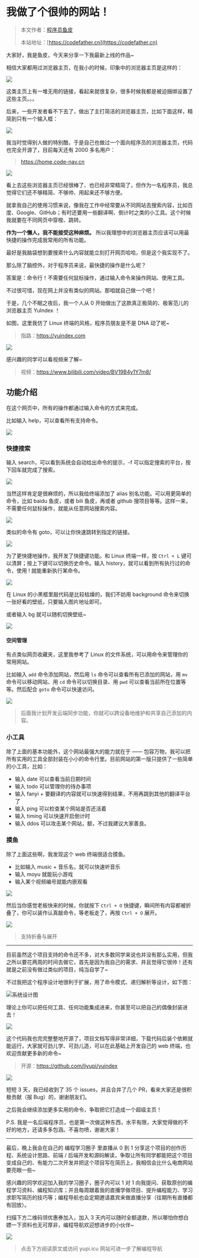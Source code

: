 # 我做了个很帅的网站！

> 本文作者：[程序员鱼皮](https://yuyuanweb.feishu.cn/wiki/Abldw5WkjidySxkKxU2cQdAtnah)
>
> 本站地址：[https://codefather.cn](https://codefather.cn)

大家好，我是鱼皮，今天来分享一下我最新上线的作品~

相信大家都用过浏览器主页，在我小的时候，印象中的浏览器主页是这样的：

![](https://pic.yupi.icu/5563/202311090811994.png)

这类主页上有一堆无用的链接，看起来就很复杂，很多时候我都是被迫捆绑设置了这些主页。。。

后来，一些开发者看不下去了，做出了主打简洁的浏览器主页，比如下面这样，精简到只有一个输入框：

![](https://pic.yupi.icu/5563/202311090811010.png)

我当时觉得别人做的特别酷，于是自己也做过一个面向程序员的浏览器主页，代码也完全开源了，目前每天还有 2000 多名用户：

> https://home.code-nav.cn

![](https://pic.yupi.icu/5563/202311090811954.png)

看上去这些浏览器主页已经很棒了、也已经非常精简了，但作为一名程序员，我总觉得它们还不够精简、不够帅、用起来还不够方便。

就拿我自己的使用习惯来说，像我在工作中经常要从不同网站去搜索内容，比如百度、Google、GitHub；有时还要用一些翻译啊、倒计时之类的小工具。这个时候我就要在不同网页中穿梭、跳转。

**作为一个懒人，我不能接受这种麻烦。** 所以我理想中的浏览器主页应该可以用最快捷的操作完成我常用的所有功能。

最好是我脑袋想到要搜索什么内容就能立刻打开网页哈哈，但是这个我实现不了。

那么除了脑控外，对于程序员来说，最快捷的操作是什么呢？

答案是：命令行！不需要任何鼠标操作，通过输入命令来操作网站、使用工具。

不过很可惜，现在网上并没有类似的网站。那咱就自己做一个吧！

于是，几个不眠之夜后，我一个人从 0 开始做出了这款真正极简的、极客范儿的浏览器主页 YuIndex ！

如图，这里我仿了 Linux 终端的风格，程序员朋友是不是 DNA 动了呢~

> 指路：https://yuindex.com

![](https://pic.yupi.icu/5563/202311090811104.png)

感兴趣的同学可以看视频来了解~

> 视频：https://www.bilibili.com/video/BV19B4y1Y7m8/

## 功能介绍

在这个网页中，所有的操作都通过输入命令的方式来完成。

比如输入 help，可以查看所有支持命令。

![](https://pic.yupi.icu/5563/202311090811078.png)

### **快捷搜索**

输入 search，可以看到系统会自动给出命令的提示，-f 可以指定搜索的平台，按下回车就完成了搜索。

![](https://pic.yupi.icu/5563/202311090811978.png)

当然这样肯定是很麻烦的，所以我给终端添加了 alias 别名功能。可以用更简单的命令，比如 baidu 鱼皮，或者 bili 鱼皮，再或者 github 搜项目等等。这样一来，不需要任何鼠标操作，就能从任意网站搜索内容。

![](https://pic.yupi.icu/5563/202311090811996.png)

类似的命令有 goto，可以让你快速跳转到指定的链接。

![](https://pic.yupi.icu/5563/202311090811981.png)

为了更快捷地操作，我开发了快捷键功能。和 Linux 终端一样，按 `Ctrl + L` 键可以清屏；按上下键可以切换历史命令。输入 history，就可以看到所有执行过的命令，使用 ! 就能重新执行某命令。

![](https://pic.yupi.icu/5563/202311090811002.png)

在 Linux 的小黑框里敲代码是比较枯燥的，我们不妨用 background 命令来切换一张好看的壁纸，只要输入图片地址即可。

或者输入 bg 就可以随机切换壁纸~

![](https://pic.yupi.icu/5563/202311090811164.png)

#### 空间管理

有点类似网页收藏夹，这里我参考了 Linux 的文件系统，可以用命令来管理你的常用网站。

比如输入 `add` 命令添加网站，然后用 `ls` 命令可以查看所有已添加的网站，用 `mv` 命令可以移动网站、用 `cd` 命令可以切换目录、用 `pwd` 可以查看当前所在位置等等。然后配合 `goto` 命令可以快速访问。

![](https://pic.yupi.icu/5563/202311090811418.png)

> 后面我计划开发云端同步功能，你就可以跨设备地维护和共享自己添加的内容。

### **小工具**

除了上面的基本功能外，这个网站最强大的能力就在于 —— 包容万物，我可以把所有实用的工具全部封装在小小的命令行里。目前网站的第一版只提供了一些简单的小工具，比如：

- 输入 date 可以查看当前日期时间
- 输入 todo 可以管理你的待办事项
- 输入 fanyi + 要翻译的内容就可以快速得到结果，不用再跳到其他的翻译平台了
- 输入 ping 可以检查某个网站是否还活着
- 输入 timing 可以快速开启倒计时
- 输入 ddos 可以攻击某个网站，额，不过我建议大家善良。

### **摸鱼**

除了上面这些啊，我发现这个 web 终端很适合摸鱼。

- 比如输入 music + 音乐名，就可以快速听音乐
- 输入 moyu 就能玩小游戏
- 输入某个视频编号就能内嵌观看

![](https://pic.yupi.icu/5563/202311090811472.png)

然后当你感觉老板快来的时候，你就按下 `Ctrl + O` 快捷键，瞬间所有内容都被折叠了，你可以装作认真敲命令，等老板走了，再按 `Ctrl + O` 展开。

![](https://pic.yupi.icu/5563/202311090811725.png)

> 支持折叠与展开



------

目前虽然这个项目支持的命令还不多，对大多数同学来说也并没有那么实用，但我之所以要花两周的时间去做它，首先是因为我自己的需求、并且觉得它很帅！还有就是之前没有做过类似的项目，纯当自学了~

不过我把这个程序设计地很利于扩展，用了命令模式、递归解析等设计，如下图：

![](https://pic.yupi.icu/5563/202311090811980.png)系统设计图

理论上你可以把任何工具、任何功能集成进来，你甚至可以把自己的偶像封装进去！

![](https://pic.yupi.icu/5563/202311090811053.png)

这个代码我也完完整整地开源了，项目文档写得非常详细，下载代码后装个依赖就能运行，大家就可劲儿学、可劲儿造，可以在此基础上开发自己的 web 终端，也欢迎贡献更多新的命令~

> 开源：https://github.com/liyupi/yuindex

![](https://pic.yupi.icu/5563/202311090811127.png)

短短 3 天，我已经收到了 35 个 issues，并且合并了几个 PR，看来大家还是很积极贡献（报 Bug）的，谢谢朋友们。

之后我会继续添加更多实用的命令，争取把它打造成一个超级主页！

P.S. 我是一名后端程序员，也是第一次做这种东西，水平有限，大家觉得做的不好的地方，还请多多包涵。不喜勿喷，谢谢大家！



------


最后，晚上我会在自己的 编程学习圈子 里直播从 0 到 1 分享这个项目的创作历程、系统设计思路、前端 / 后端开发和源码解读，争取让所有同学都能把这个项目变成自己的、有能力二次开发并把这个项目写在简历上，我相信会比什么电商网站要亮眼一些~

感兴趣的同学欢迎加入我的学习圈子，圈子内可以 1 对 1 向我提问、获取原创的编程学习资料、编程知识库；并且每周跟着我的直播学做项目、提升编程能力、学习求职写简历的技巧等；编程导航也会定期邀请嘉宾来做直播分享（往期所有直播都有回放）。

扫描下方二维码领优惠券加入，加入 3 天内可以随时全额退款，所以哪怕你想白嫖一下资料也无可厚非，编程导航欢迎想进步的小伙伴~

![](https://pic.yupi.icu/5563/202311090811887.png)

> 点击下方阅读原文或访问 yupi.icu 网站可进一步了解编程导航